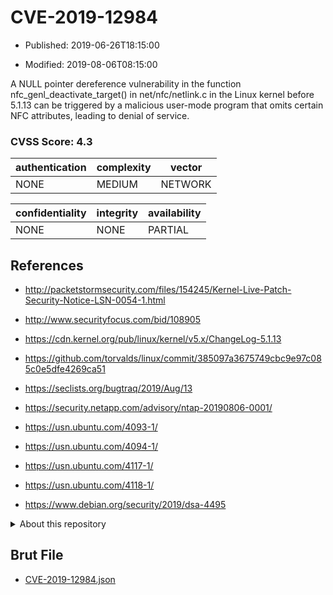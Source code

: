 # CVE-2019-12984

- Published: 2019-06-26T18:15:00

- Modified: 2019-08-06T08:15:00

A NULL pointer dereference vulnerability in the function nfc_genl_deactivate_target() in net/nfc/netlink.c in the Linux kernel before 5.1.13 can be triggered by a malicious user-mode program that omits certain NFC attributes, leading to denial of service.

### CVSS Score: **4.3**

| authentication | complexity | vector |
| --- | --- | --- |
| NONE | MEDIUM | NETWORK |

| confidentiality | integrity | availability |
| --- | --- | --- |
| NONE | NONE | PARTIAL |

## References

* http://packetstormsecurity.com/files/154245/Kernel-Live-Patch-Security-Notice-LSN-0054-1.html

* http://www.securityfocus.com/bid/108905

* https://cdn.kernel.org/pub/linux/kernel/v5.x/ChangeLog-5.1.13

* https://github.com/torvalds/linux/commit/385097a3675749cbc9e97c085c0e5dfe4269ca51

* https://seclists.org/bugtraq/2019/Aug/13

* https://security.netapp.com/advisory/ntap-20190806-0001/

* https://usn.ubuntu.com/4093-1/

* https://usn.ubuntu.com/4094-1/

* https://usn.ubuntu.com/4117-1/

* https://usn.ubuntu.com/4118-1/

* https://www.debian.org/security/2019/dsa-4495

<details>
<summary>About this repository</summary> 

  This repository is part of the project [Live Hack CVE](https://github.com/Live-Hack-CVE). Main website can be found [www.live-hack.org](https://www.live-hack.org) 
  
  Made by [Sn0wAlice](https://github.com/Sn0wAlice) for the people that care about security and need to have a feed of the latest CVEs. Hope you enjoy it, don't forget to star the repo and follow me on [Twitter](https://twitter.com/Sn0wAlice) and [Github](https://github.com/Sn0wAlice). And that is my [personnal website](https://www.alice-snow.me/)

  - [Home Page](https://github.com/Live-Hack-CVE)
  - [Framework](https://github.com/Live-Hack-CVE/cve-framework)
  - [CVE database](https://github.com/Live-Hack-CVE/full_database)
  - [Changelog](https://github.com/Live-Hack-CVE/Changelog)
</details>

## Brut File

* [CVE-2019-12984.json](https://raw.githubusercontent.com/Live-Hack-CVE/full_database/main/cves/2019/CVE-2019-12984.json)

